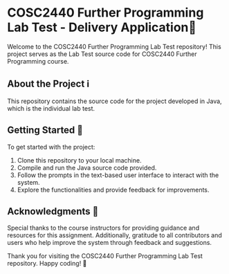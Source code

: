 # COSC2440 Further Programming Lab Test - Delivery Application🏥

Welcome to the COSC2440 Further Programming Lab Test repository! This project serves as the Lab Test source code for COSC2440 Further Programming course.

## About the Project ℹ️

This repository contains the source code for the project developed in Java, which is the individual lab test. 

## Getting Started 🚀

To get started with the project:
1. Clone this repository to your local machine.
2. Compile and run the Java source code provided.
3. Follow the prompts in the text-based user interface to interact with the system.
4. Explore the functionalities and provide feedback for improvements.

## Acknowledgments 🙏

Special thanks to the course instructors for providing guidance and resources for this assignment. 
Additionally, gratitude to all contributors and users who help improve the system through feedback and suggestions.

Thank you for visiting the COSC2440 Further Programming Lab Test repository. Happy coding! 🎉
